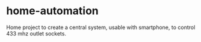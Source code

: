 # home-automation
Home project to create a central system, usable with smartphone, to control 433 mhz outlet sockets.
